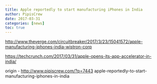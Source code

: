 ```yaml
---
title: Apple reportedly to start manufacturing iPhones in India
author: PipisCrew
date: 2017-03-31
categories: [news]
toc: true
---
```


http://www.theverge.com/circuitbreaker/2017/3/23/15041572/apple-manufacturing-iphones-india-wistron-corp

https://techcrunch.com/2017/03/31/apple-opens-its-app-accelerator-in-india/

origin - http://www.pipiscrew.com/?p=7443 apple-reportedly-to-start-manufacturing-iphones-in-india